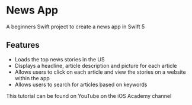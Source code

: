 # News App

A beginners Swift project to create a news app in Swift 5

## Features
- Loads the top news stories in the US
- Displays a headline, article description and picture for each article
- Allows users to click on each article and view the stories on a website within the app
- Allows users to search for articles based on keywords

This tutorial can be found on YouTube on the iOS Academy channel
